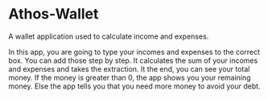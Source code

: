 # Athos-Wallet
A wallet application used to calculate income and expenses.

In this app, you are going to type your incomes and expenses to the correct box. You can add those step by step.
It calculates the sum of your incomes and expenses and takes the extraction.
It the end, you can see your total money.
If the money is greater than 0, the app shows you your remaining money.
Else the app tells you that you need more money to avoid your debt.
